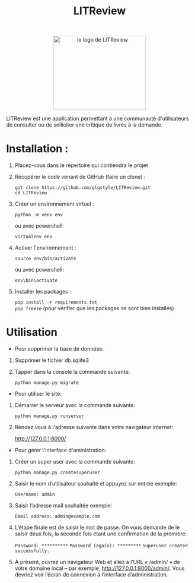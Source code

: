 

# <h1 align="center">LITReview</h1>
</br>
<p align="center">
    <img src="https://user.oc-static.com/upload/2020/09/18/16004297044411_P7.png" 
            alt="le logo de LITReview" 
            width="250" 
            height="200"/>
</p>


LITReview est une application permettant à une communauté d'utilisateurs de consulter ou de solliciter une critique de livres à la demande. 

# Installation :

1. Placez-vous dans le répertoire qui contiendra le projet 
  
2. Récupérer le code venant de GitHub (faire un clone) :  
    ```
    git clone https://github.com/glgstyle/LITReview.git
    cd LITReview
    ```
3. Créer un environnement virtuel : 

    ```python -m venv env```

    ou avec powershell:

    ```virtualenv env```

4. Activer l'environnement :  

    ```source env/bin/activate ```

    ou avec powershell:
    
    ```env\bin\activate```

5. Installer les packages :

    ```pip install -r requirements.txt```  
    ```pip freeze``` (pour vérifier que les packages se sont bien installés)

# Utilisation

- Pour supprimer la base de données:

1. Supprimer le fichier db.sqlite3

2. Tapper dans la console la commande suivante:

    ```python manage.py migrate```


- Pour utiliser le site:

1. Démarrer le serveur avec la commande suivante:

    ```python manage.py runserver```  

2. Rendez vous à l'adresse suivante dans votre navigateur internet:

    http://127.0.0.1:8000/  


- Pour gérer l'interface d'aministration:

1. Créer un super user avec la commande suivante:

    ```python manage.py createsuperuser```

2. Saisir le nom d’utilisateur souhaité et appuyez sur entrée exemple:

    ```Username: admin```

3. Saisir l’adresse mail souhaitée exemple:

    ```Email address: admin@example.com```

4. L’étape finale est de saisir le mot de passe. On vous demande de le saisir deux fois, la seconde fois étant une confirmation de la première:

    ```Password: **********```
    ```Password (again): *********```
    ```Superuser created successfully.```

5. À présent, ouvrez un navigateur Web et allez à l’URL « /admin/ » de votre domaine local – par exemple, http://127.0.0.1:8000/admin/.
   Vous devriez voir l’écran de connexion à l’interface d’administration.
